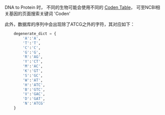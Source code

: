 

DNA to Protein 时， 不同的生物可能会使用不同的 [Coden Table](https://www.ncbi.nlm.nih.gov/Taxonomy/Utils/wprintgc.cgi)， 可至NCBI相关基因的页面搜索关键词 'Coden' 


此外，数据库的序列中会出现除了ATCG之外的字符，其对应如下：
```py
    degenerate_dict = {
        'A':'A',
        'T':'T',
        'C':'C',
        'G':'G',
        'R':'AG',
        'Y':'CT',
        'M':'AC',
        'K':'GT',
        'S':'GC',
        'W':'AT',
        'H':'ATC',
        'B':'GTC',
        'V':'GAC',
        'D':'GAT',
        'N':'ATCG'
    }
```


